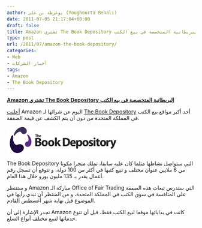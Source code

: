 ```yaml
---
author: يوغرطة بن علي (Youghourta Benali)
date: 2011-07-05 21:17:04+00:00
draft: false
title: Amazon تشتري The Book Depository البريطانية المتخصصة في بيع الكتب
type: post
url: /2011/07/amazon-the-book-depository/
categories:
- Web
- أخبار الشركات
tags:
- Amazon
- The Book Depository
---
```


[**Amazon تشتري The Book Depository البريطانية المتخصصة في بيع الكتب**](https://www.it-scoop.com/2011/07/amazon-the-book-depository/ )


[أعلنت](http://finance.yahoo.com/news/Amazon-to-Acquire-The-Book-prnews-4104318836.html?x=0&.v=1) Amazon اليوم عن شرائها لـ [The Book Depository](http://www.bookdepository.co.uk/) أحد أكبر مواقع بيع الكتب في المملكة المتحدة من دون أن يتم الكشف عن قيمة الصفقة.

[![](the_book_depository_logo-300x73.jpg)
](https://www.it-scoop.com/2011/07/amazon-the-book-depository/)

The Book Depository التي ستواصل نشاطها مثلما كان عليه سابقا، تملك متجرا مكونا من 6 ملايين عنوان مختلف و تبيع كتبها في أكثر من 100 دولة، و تتوقع أن تسجل رقم أعمال يقدر بـ 135 مليون يورو خلال هذا العام.

و ستنتظر Amazon مباركة الـ Office of Fair Trading التي ستدرس تبعات هذه الصفقة على المنافسة في سوق الكتب في المملكة المتحدة، و من المنتظر أن تبدي رأيها في الموضوع قبل نهاية شهر أغسطس القادم.

تجدر الإشارة إلى أن Amazon كانت في بداياتها موقعا لبيع الكتب فقط، قبل أن تنوع خدماتها لتبيع مختلف أنواع السلع.


